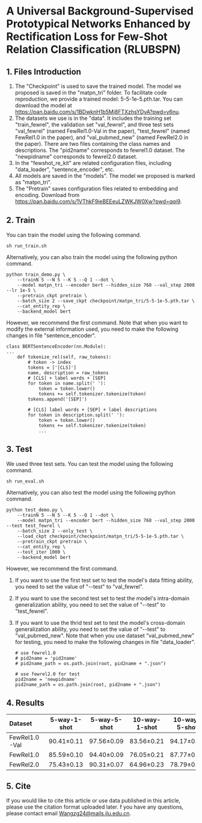 # **A Universal Background-Supervised Prototypical Networks Enhanced by Rectification Loss for Few-Shot Relation Classification** **(RLUBSPN)**

## 1. Files Introduction

1. The "Checkpoint" is used to save the trained model. The model we proposed is saved in the "matpn_tri" folder. To facilitate code reproduction, we provide a trained model: 5-5-1e-5.pth.tar. You can download the model at https://pan.baidu.com/s/1BDwknH1b5Mj8FTXzhsYDyA?pwd=y6nu.
2. The datasets we use is in the "data". It includes the training set "train_fewrel", the validation set "val_fewrel", and three test sets "val_fewrel" (named FewRel1.0-Val in the paper), "test_fewrel"  (named FewRel1.0 in the paper), and "val_pubmed_new" (named FewRel2.0 in the paper). There are two files containing the class names and descriptions. The "pid2name" corresponds to fewrel1.0 dataset. The "newpidname" corresponds to fewrel2.0 dataset.
3. In the "fewshot_re_kit" are related configuration files, including "data_loader", "sentence_encoder", etc.
4. All models are saved in the "models". The model we proposed is marked as "matpn_tri".
5. The "Pretrain" saves configuration files related to embedding and encoding. Download from https://pan.baidu.com/s/1VThkF9ieBEEeuLZWKJW0Xw?pwd=qqi9.

## 2. Train

You can train the model using the following command.

```
sh run_train.sh
```

Alternatively, you can also train the model using the following python command.

```
python train_demo.py \
    --trainN 5 --N 5 --K 5 --Q 1 --dot \
    --model matpn_tri --encoder bert --hidden_size 768 --val_step 2000 --lr 1e-5 \
    --pretrain_ckpt pretrain \
    --batch_size 2 --save_ckpt checkpoint/matpn_tri/5-5-1e-5.pth.tar \
    --cat_entity_rep \
    --backend_model bert
```

However, we recommend the first command. Note that when you want to modify the external information used, you need to make the following changes in file "sentence_encoder".

```
class BERTSentenceEncoder(nn.Module):
...
	def tokenize_rel(self, raw_tokens):
        # token -> index
        tokens = ['[CLS]']
        name, description = raw_tokens
        # [CLS] + label words + [SEP]
        for token in name.split(' '):
            token = token.lower()
            tokens += self.tokenizer.tokenize(token)
        tokens.append('[SEP]')

        # [CLS] label words + [SEP] + label descriptions
        for token in description.split(' '):
            token = token.lower()
            tokens += self.tokenizer.tokenize(token)
            ...
```

## 3. Test

We used three test sets. You can test the model using the following command.

```
sh run_eval.sh
```

Alternatively, you can also test the model using the following python command.

```
python test_demo.py \
    --trainN 5 --N 5 --K 5 --Q 1 --dot \
    --model matpn_tri --encoder bert --hidden_size 768 --val_step 2000 --test test_fewrel \
    --batch_size 2 --only_test \
    --load_ckpt checkpoint/checkpoint/matpn_tri/5-5-1e-5.pth.tar \
    --pretrain_ckpt pretrain \
    --cat_entity_rep \
    --test_iter 1000 \
    --backend_model bert
```

However, we recommend the first command. 

1. If you want to use the first test set to test the model's data fitting ability, you need to set the value of "--test" to "val_fewrel".

2. If you want to use the second test set to test the model's intra-domain generalization ability, you need to set the value of "--test" to "test_fewrel".

3. If you want to use the thrid test set to test the model's cross-domain generalization ability, you need to set the value of "--test" to "val_pubmed_new". Note that when you use dataset "val_pubmed_new" for testing, you need to make the following changes in file "data_loader".

   ```
   # use fewrel1.0
   # pid2name = 'pid2name'
   # pid2name_path = os.path.join(root, pid2name + ".json")
   
   # use fewrel2.0 for test
   pid2name = 'newpidname'
   pid2name_path = os.path.join(root, pid2name + ".json")
   ```

## 4. Results

| Dataset       | 5-way-1-shot | 5-way-5-shot | 10-way-1-shot | 10-way-5-shot |
| :------------ | :----------: | :----------: | :-----------: | :-----------: |
| FewRel1.0-Val |  90.41±0.11  |  97.56±0.09  |  83.56±0.21   |  94.17±0.15   |
| FewRel1.0     |  85.59±0.10  |  94.40±0.09  |  76.05±0.21   |  87.77±0.07   |
| FewRel2.0     |  75.43±0.13  |  90.31±0.07  |  64.96±0.23   |  78.79±0.13   |



## 5. Cite

If you would like to cite this article or use data published in this article, please use the citation format uploaded later. f you have any questions, please contact email Wangzg24@mails.jlu.edu.cn.

